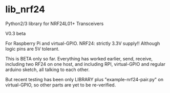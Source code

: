 lib_nrf24
=========

Python2/3 library for NRF24L01+ Transceivers

V0.3 beta

For Raspberry Pi and virtual-GPIO.
NRF24: strictly 3.3V supply!! Although logic pins are 5V tolerant.

This is BETA only so far.
Everything has worked earlier, send, receive, including two RF24 on one host, and including RPI, virtual-GPIO and regular arduino sketch, all talking to each other.

But recent testing has been only LIBRARY plus "example-nrf24-pair.py" on virtual-GPIO, so other parts are yet to be re-verified. 
